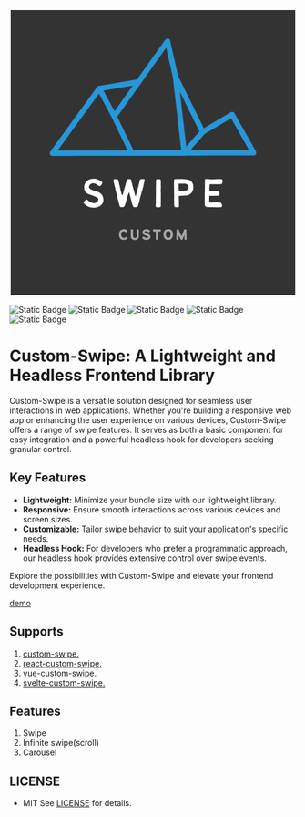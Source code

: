<p align="center"><img src="./swipe.png"title="custom_swipe_logo" alt="swipe_logo" />
</p>
<p algin="center">

![Static Badge](https://img.shields.io/badge/React-gray?logo=react) ![Static Badge](https://img.shields.io/badge/Vue-gray?logo=vue.js) ![Static Badge](https://img.shields.io/badge/TypeScript-gray?logo=typescript) ![Static Badge](https://img.shields.io/badge/JavaScript-gray?logo=javascript) ![Static Badge](https://img.shields.io/badge/svelte-gray?logo=svelte)


</p>

# Custom-Swipe: A Lightweight and Headless Frontend Library

Custom-Swipe is a versatile solution designed for seamless user interactions in web applications. Whether you're building a responsive web app or enhancing the user experience on various devices, Custom-Swipe offers a range of swipe features. It serves as both a basic component for easy integration and a powerful headless hook for developers seeking granular control.

## Key Features

- **Lightweight:** Minimize your bundle size with our lightweight library.
- **Responsive:** Ensure smooth interactions across various devices and screen sizes.
- **Customizable:** Tailor swipe behavior to suit your application's specific needs.
- **Headless Hook:** For developers who prefer a programmatic approach, our headless hook provides extensive control over swipe events.

Explore the possibilities with Custom-Swipe and elevate your frontend development experience.

[demo](https://yoonjonglyu.github.io/custom-swipe/)

## Supports

1. [custom-swipe.](https://github.com/yoonjonglyu/custom-swipe/tree/main/packages/custom-swipe)
2. [react-custom-swipe.](https://github.com/yoonjonglyu/custom-swipe/tree/main/packages/react-custom-swipe)
3. [vue-custom-swipe.](https://github.com/yoonjonglyu/custom-swipe/tree/main/packages/vue-custom-swipe)
4. [svelte-custom-swipe.](https://github.com/yoonjonglyu/custom-swipe/tree/main/packages/svelte-custom-swipe)


## Features

1. Swipe
2. Infinite swipe(scroll)
3. Carousel

## LICENSE

- MIT
  See [LICENSE](LICENSE) for details.
